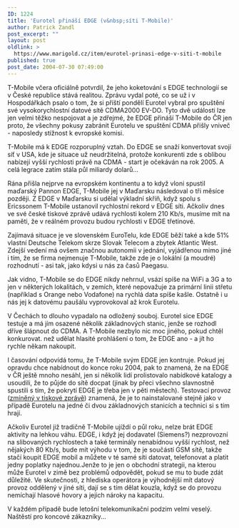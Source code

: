 ```yaml
---
ID: 1224
title: 'Eurotel přináší EDGE (v&nbsp;síti T-Mobile)'
author: Patrick Zandl
post_excerpt: ""
layout: post
oldlink: >
  https://www.marigold.cz/item/eurotel-prinasi-edge-v-siti-t-mobile
published: true
post_date: 2004-07-30 07:49:00
---
```

<p>
T-Mobile včera oficiálně potvrdil, že jeho koketování s EDGE technologií se v České republice stává realitou. Zprávu vydal poté, co se už i v Hospodářkách psalo o tom, že si příští pondělí Eurotel vybral pro spuštění své vysokorychlostní datové sítě CDMA2000 EV-DO. Tyto dvě události lze jen velmi těžko nespojovat a je zdřejmé, že EDGE přináší T-Mobile do ČR jen proto, že všechny pokusy zabránit Eurotelu ve spuštění CDMA přišly vniveč - naposledy stížnost k evropské komisi.</p>
<p>
T-Mobile má k EDGE rozporuplný vztah. Do EDGE se snaží konvertovat svojí síť v USA, kde je situace už neudržitelná, protože konkurenti zde s oblibou nabízejí vyšší rychlosti právě na CDMA - start je očekáván na rok 2005. A celá legrace zatím stála půl miliardy dolarů...</p>
<p>
Rána přišla nejprve na evropském kontinentu a to když vloni spustil maďarský Pannon EDGE, T-Mobile jej v Maďarsku následoval o tři měsíce později. Z EDGE v Maďarsku si udělal výkladní skříň, když spolu s Ericssonem T-Mobile ustanovil rychlostní rekord v EDGE síti. Ačkoliv dnes ve své české tiskové zprávě udává rychlosti kolem 210 Kb/s, musíme mít na paměti, že v reálném provozu budou rychlosti v EDGE třetinové. </p>
<p>
Zajímavá situace je ve slovenském EuroTelu, kde EDGE běží také a kde 51% vlastní Deutsche Telekom skrze Slovak Telecom a zbytek Atlantic West. Zdejší vedení má ovšem značnou autonomii v jednání, vyjádřenou mimo jiné i tím, že se firma nejmenuje T-Mobile, takže zde je o lokální (a moudré) rozhodnutí - asi tak, jako kdysi u nás za časů Paegasu.</p>
<p>
Jak vidno, T-Mobile se do EDGE nikdy nehrnul, vsází spíše na WiFi a 3G a to jen v některých lokalitách, v zemích, které nepovažuje za primární linii střetu (například s Orange nebo Vodafone) na rychlá data spíše kašle. Ostatně i u nás jej k datovému paušálu vyprovokoval až krok Eurotelu.</p>
<p>
V Čechách to dlouho vypadalo na odložený souboj. Eurotel sice EDGE testuje a má jím osazené několik základnových stanic, jenže se rozhodl dříve šlápnout do CDMA. A T-Mobile nezbylo nic moc jiného, pokud chtěl konkurovat. než udělat hlasité prohlášení o tom, že EDGE ano - a jít ho rychle někam nakoupit. </p>
<p>
I časování odpovídá tomu, že T-Mobile svým EDGE jen kontruje. Pokud jej opravdu chce nabídnout do konce roku 2004, pak to znamená, že na EDGE v ČR ještě mnoho nesáhl, jen si několik lidí prolistovalo nabídkové katalogy a usoudili, že to půjde do sítě docpat (jinak by přeci všechno slavnostně spustili s tím, že pokrytí EDGE je třeba jen v pěti městech). Testovací provoz (<a href="http://mobil.idnes.cz/mobilni_komunikace/operatori/sluzby/edge_tmobile040729.html">zmíněný v tiskové zprávě</a>) znamená, že je to nainstalované stejně jako v případě Eurotelu na jedné či dvou základnových stanicích a technici si s tím hrají. </p>
<p>
Ačkoliv Eurotel již tradičně T-Mobile ujíždí o půl roku, nelze brát EDGE aktivity na lehkou váhu. EDGE, i když jej dodavatel (Siemens?) nezprovozní na slibovaných rychlostech a také terminály nenabídnou vyšší rychlost, než nějakých 80 Kb/s, bude mít výhodu v tom, že je součástí GSM sítě, takže stačí koupit EDGE mobil a můžete v té samé síti datovat, telefonovat a platit jedny poplatky najednou.Jenže to je jen o obchodní strategii, na kterou může Eurotel v zimě bez problémů odpovědět, pokud se mu to bude zdát důležité. Ve skutečnosti, z hlediska operátora je výhodnější mít datový provoz oddělený v jiné síti, dají se s tím dělat kouzla, když se do provozu nemíchají hlasové hovory a jejich nároky na kapacitu.</p>
<p>
V každém případě bude letošní telekomunikační podzim velmi veselý. Naštěstí pro koncové zákazníky...</p>
